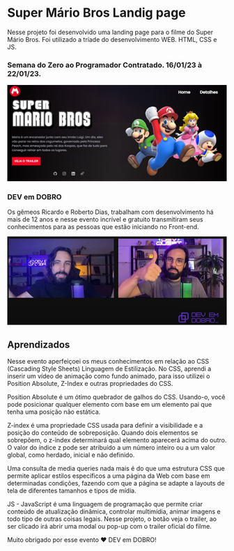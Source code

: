 
# Super Mário Bros Landig page

Nesse projeto foi desenvolvido uma landing page para o filme do Super Mário Bros.
Foi utilizado a tríade do desenvolvimento WEB. HTML, CSS e JS.

### Semana do Zero ao Programador Contratado. 16/01/23 à 22/01/23. 

![Landing Page Super Mário Bros](https://github.com/HugoHendrix/super-mario-bros-lp/blob/main/src/imagens/landing%20page%20projeto.JPG?raw=true)

### DEV em DOBRO

Os gêmeos Ricardo e Roberto Dias, trabalham com desenvolvimento há mais de 12 anos e nesse evento incrível e gratuito transmitiram seus conhecimentos para as pessoas que estão iniciando no Front-end.

![gêmeos Ricardo e Roberto Dias](https://github.com/HugoHendrix/super-mario-bros-lp/blob/main/src/imagens/dev-em-dobro.JPG?raw=true)

## Aprendizados

Nesse evento aperfeiçoei os meus conhecimentos em relação ao CSS (Cascading Style Sheets) Linguagem de Estilização. No CSS, aprendi a inserir um vídeo de animação como fundo animado, para isso utilizei o Position Absolute, Z-Index e outras propriedades do CSS. 

Position Absolute é um ótimo quebrador de galhos do CSS. Usando-o, você pode posicionar qualquer elemento com base em um elemento pai que tenha uma posição não estática.

Z-index é uma propriedade CSS usada para definir a visibilidade e a posição do conteúdo de sobreposição. Quando dois elementos se sobrepõem, o z-index determinará qual elemento aparecerá acima do outro. O valor do índice z pode ser atribuído a um número inteiro ou a um valor global, como herdado, inicial e não definido.

Uma consulta de media queries nada mais é do que uma estrutura CSS que permite aplicar estilos específicos a uma página da Web com base em determinadas condições, fazendo com que a página se adapte a layouts de tela de diferentes tamanhos e tipos de mídia.

JS - JavaScript é uma linguagem de programação que permite criar conteúdo de atualização dinâmica, controlar multimídia, animar imagens e todo tipo de outras coisas legais. Nesse projeto, o botão veja o trailer, ao ser clicado irá abrir uma modal ou pop-up com o trailer oficial do filme.

Muito obrigado por esse evento ♥ DEV em DOBRO!
